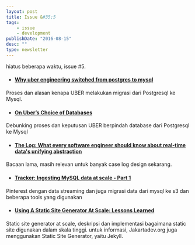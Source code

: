 ```yaml
---
layout: post
title: Issue &#35;5
tags:
    - issue
    - development
publishDate: "2016-08-15"
desc: ""
type: newsletter
---
```


hiatus beberapa waktu, issue #5.

- #### [Why uber engineering switched from postgres to mysql](https://eng.uber.com/mysql-migration/)   
Proses dan alasan kenapa UBER melakukan migrasi dari Postgresql ke Mysql.

- #### [On Uber’s Choice of Databases](http://use-the-index-luke.com/blog/2016-07-29/on-ubers-choice-of-databases)
Debunking proses dan keputusan UBER berpindah database dari Postgresql ke Mysql


- #### [The Log: What every software engineer should know about real-time data's unifying abstraction](https://engineering.linkedin.com/distributed-systems/log-what-every-software-engineer-should-know-about-real-time-datas-unifying)
Bacaan lama, masih relevan untuk banyak case log design sekarang.

- #### [Tracker: Ingesting MySQL data at scale - Part 1](https://engineering.pinterest.com/blog/tracker-ingesting-mysql-data-scale-part-1)
Pinterest dengan data streaming dan juga migrasi data dari mysql ke s3 dan beberapa tools yang digunakan

- #### [Using A Static Site Generator At Scale: Lessons Learned](https://www.smashingmagazine.com/2016/08/using-a-static-site-generator-at-scale-lessons-learned/)
Static site generator at scale, deskripsi dan implementasi bagaimana static site digunakan dalam skala tinggi. untuk informasi, Jakartadev.org juga menggunakan Static Site Generator, yaitu Jekyll.
